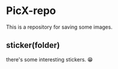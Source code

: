 # PicX-repo
This is a repository for saving some images.

## sticker(folder)
there's some interesting stickers. 😁
